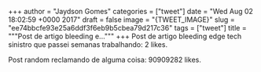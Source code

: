 
+++
author = "Jaydson Gomes"
categories = ["tweet"]
date = "Wed Aug 02 18:02:59 +0000 2017"
draft = false
image = "{TWEET_IMAGE}"
slug = "ee74bbcfe93e25a6ddf3f6eb9b5cbea79d217c36"
tags = ["tweet"]
title = """Post de artigo bleeding e..."""
+++
Post de artigo bleeding edge tech sinistro que passei semanas trabalhando: 2 likes.

Post random reclamando de alguma coisa: 90909282 likes.
